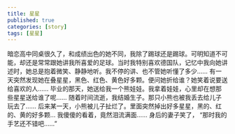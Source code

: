 ```yaml
---
title: 星星
published: true
categories: [story]
tags: [星星]
---
```


暗恋高中同桌很久了，和成绩出色的她不同，我除了踢球还是踢球。可明知道不可能，却还是常常跟她讲我所喜爱的足球。当时我特别喜欢德国队，记忆中我向她讲述时，她总是抱着微笑、静静地听。我不停的讲、也不管她听懂了多少……
有一天突然发现她在叠星星，黑色、红色、黄色好多颗。便问她折给谁？她笑着说要送给喜欢的人……
毕业的那天，她送给我一个熊娃娃。我拿着娃娃，心里却在想那些星星送给谁了呢……
随着时间流逝，我结婚生子。那只小熊也被我丢去给儿子玩去了……
后来某一天，小熊被儿子扯烂了。里面突然掉出好多星星，黑的、红的、黄的好多颗…
我傻傻的看着，竟然泪流满面……
身后的妻子笑了， “那时我的手艺还不错吧……”